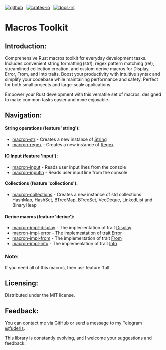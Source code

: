 [![github]](https://github.com/fuderis/rs-macron)&ensp;
[![crates-io]](https://crates.io/crates/macron)&ensp;
[![docs-rs]](https://docs.rs/macron)

[github]: https://img.shields.io/badge/github-8da0cb?style=for-the-badge&labelColor=555555&logo=github
[crates-io]: https://img.shields.io/badge/crates.io-fc8d62?style=for-the-badge&labelColor=555555&logo=rust
[docs-rs]: https://img.shields.io/badge/docs.rs-66c2a5?style=for-the-badge&labelColor=555555&logo=docs.rs

# Macros Toolkit

## Introduction:

Comprehensive Rust macros toolkit for everyday development tasks. Includes convenient string formatting (str!), regex pattern matching (re!), streamlined collection creation, and custom derive macros for Display, Error, From, and Into traits. Boost your productivity with intuitive syntax and simplify your codebase while maintaining performance and safety. Perfect for both small projects and large-scale applications.

Empower your Rust development with this versatile set of macros, designed to make common tasks easier and more enjoyable.


## Navigation:

#### String operations (feature 'string'):

* [macron-str](https://docs.rs/macron-str) - Creates a new instance of [String](https://doc.rust-lang.org/stable/std/string/struct.String.html)
* [macron-regex](https://docs.rs/macron-regex) - Creates a new instance of [Regex](https://docs.rs/regex/latest/regex/struct.Regex.html)

#### IO Input (feature 'input'):

* [macron-input](https://docs.rs/macron-input) - Reads user input lines from the console
* [macron-inputln](https://docs.rs/macron-inputln) - Reads user input line from the console

#### Collections (feature 'collections'):

* [macron-collections](https://docs.rs/macron-collections) - Creates a new instance of std collections: HashMap, HashSet, BTreeMap, BTreeSet, VecDeque, LinkedList and BinaryHeap

#### Derive macros (feature 'derive'):

* [macron-impl-display](https://docs.rs/macron-impl-display) - The implementation of trait [Display](std::fmt::Display)
* [macron-impl-error](https://docs.rs/macron-impl-error) - The implementation of trait [Error](std::error::Error)
* [macron-impl-from](https://docs.rs/macron-impl-from) - The implementation of trait [From](std::convert::From)
* [macron-impl-into](https://docs.rs/macron-impl-into) - The implementation of trait [Into](std::convert::Into)

### Note:
If you need all of this macros, then use feature 'full'.


## Licensing:

Distributed under the MIT license.


## Feedback:

You can contact me via GitHub or send a message to my Telegram [@fuderis](https://t.me/fuderis).

This library is constantly evolving, and I welcome your suggestions and feedback.
